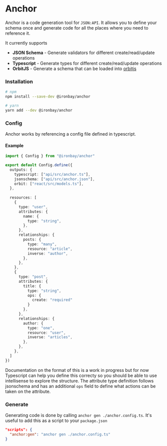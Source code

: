 # Anchor
Anchor is a code generation tool for `JSON:API`. It allows you to define your schema once and generate code for all the places where you need to reference it.

It currently supports

- **JSON Schema** - Generate validators for different create/read/update operations
- **Typescript** - Generate types for different create/read/update operations
- **OrbitJS** - Generate a schema that can be loaded into [orbitjs](https://orbitjs.com/)

### Installation
```bash
# npm
npm install --save-dev @ironbay/anchor

# yarn
yarn add --dev @ironbay/anchor
``` 

### Config
Anchor works by referencing a config file defined in typescript.

#### Example
```typescript
import { Config } from "@ironbay/anchor"

export default Config.define({
  outputs: {
    typescript: ["api/src/anchor.ts"],
    jsonschema: ["api/src/anchor.json"],
    orbit: ["react/src/models.ts"],
  },
  
  resources: [
    {
      type: "user",
      attributes: {
        name: {
          type: "string",
        },
      },
      relationships: {
        posts: {
          type: "many",
          resource: "article",
          inverse: "author",
        },
      },
    },
    {
      type: "post",
      attributes: {
        title: {
          type: "string",
          ops: {
            create: "required"
          }
        },
      },
      relationships: {
        author: {
          type: "one",
          resource: "user",
          inverse: "articles",
        },
      },
    },
  ]
})
```
Documentation on the format of this is a work in progress but for now Typescript can help you define this correcty so you should be able to use intellisense to explore the structure.  The attribute type definition follows jsonschema and has an additional `ops` field to define what actions can be taken on the attribute.

### Generate
Generating code is done by calling `anchor gen ./anchor.config.ts`. It's useful to add this as a script to your `package.json`
```json
"scripts": {
  "anchor:gen": "anchor gen ./anchor.config.ts"
}
```
